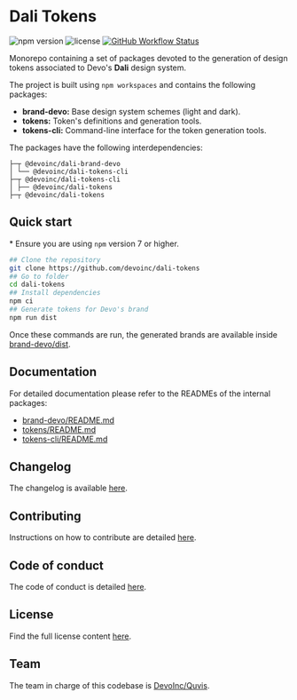 # Dali Tokens

![npm version](https://img.shields.io/npm/v/@devoinc/dali-tokens)
![license](https://img.shields.io/github/license/devoinc/dali-tokens)
[![GitHub Workflow Status](https://img.shields.io/github/workflow/status/devoinc/dali-tokens/ci)](https://github.com/devoinc/dali-tokens/actions/workflows/ci.yml)

Monorepo containing a set of packages devoted to the generation of design tokens associated to Devo's **Dali** design system.

The project is built using `npm workspaces` and contains the following packages:

- **brand-devo:** Base design system schemes (light and dark).
- **tokens:** Token's definitions and generation tools.
- **tokens-cli:** Command-line interface for the token generation tools.

The packages have the following interdependencies:

```
├─┬ @devoinc/dali-brand-devo
│ └── @devoinc/dali-tokens-cli
├─┬ @devoinc/dali-tokens-cli
│ ├── @devoinc/dali-tokens
├─┬ @devoinc/dali-tokens
```

## Quick start

\* Ensure you are using `npm` version 7 or higher.

```sh
## Clone the repository
git clone https://github.com/devoinc/dali-tokens
## Go to folder
cd dali-tokens
## Install dependencies
npm ci
## Generate tokens for Devo's brand
npm run dist
```

Once these commands are run, the generated brands are available inside [brand-devo/dist](./brand-devo/dist/).

## Documentation

For detailed documentation please refer to the READMEs of the internal packages:

- [brand-devo/README.md](./brand-devo/README.md)
- [tokens/README.md](./tokens/README.md)
- [tokens-cli/README.md](./tokens-cli/README.md)

## Changelog

The changelog is available [here](./CHANGELOG.md).

## Contributing

Instructions on how to contribute are detailed [here](./CONTRIBUTING.md).

## Code of conduct

The code of conduct is detailed [here](CODE_OF_CONDUCT.md).

## License

Find the full license content [here](LICENSE).

## Team

The team in charge of this codebase is [DevoInc/Quvis](https://github.com/orgs/DevoInc/teams/quvis).
